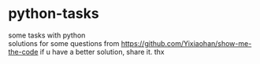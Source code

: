 # python-tasks
some tasks with python<br/>
solutions for some questions from https://github.com/Yixiaohan/show-me-the-code
if u have a better solution, share it. thx
